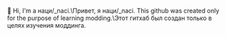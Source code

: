 👋 Hi, I'm a наци/_naci.\\Привет, я наци/_naci.
This github was created only for the purpose of learning modding.\\Этот гитхаб был создан только в целях изучения моддинга.
